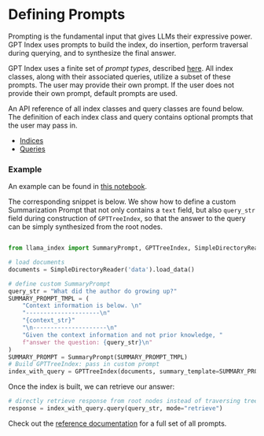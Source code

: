 # Defining Prompts

Prompting is the fundamental input that gives LLMs their expressive power. GPT Index uses prompts to build the index, do insertion, 
perform traversal during querying, and to synthesize the final answer.

GPT Index uses a finite set of *prompt types*, described [here](/reference/prompts.rst). 
All index classes, along with their associated queries, utilize a subset of these prompts. The user may provide their own prompt.
If the user does not provide their own prompt, default prompts are used.

An API reference of all index classes and query classes are found below. The definition of each index class and query
contains optional prompts that the user may pass in.
- [Indices](/reference/indices.rst)
- [Queries](/reference/query.rst)


### Example

An example can be found in [this notebook](https://github.com/jerryjliu/llama_index/blob/main/examples/paul_graham_essay/TestEssay.ipynb).

The corresponding snippet is below. We show how to define a custom Summarization Prompt that not only
contains a `text` field, but also `query_str` field during construction of `GPTTreeIndex`, so that 
the answer to the query can be simply synthesized from the root nodes.

```python

from llama_index import SummaryPrompt, GPTTreeIndex, SimpleDirectoryReader

# load documents
documents = SimpleDirectoryReader('data').load_data()

# define custom SummaryPrompt
query_str = "What did the author do growing up?"
SUMMARY_PROMPT_TMPL = (
    "Context information is below. \n"
    "---------------------\n"
    "{context_str}"
    "\n---------------------\n"
    "Given the context information and not prior knowledge, "
    f"answer the question: {query_str}\n"
)
SUMMARY_PROMPT = SummaryPrompt(SUMMARY_PROMPT_TMPL)
# Build GPTTreeIndex: pass in custom prompt
index_with_query = GPTTreeIndex(documents, summary_template=SUMMARY_PROMPT)

```

Once the index is built, we can retrieve our answer:
```python
# directly retrieve response from root nodes instead of traversing tree
response = index_with_query.query(query_str, mode="retrieve")
```

Check out the [reference documentation](/reference/prompts.rst) for a full set of all prompts.
